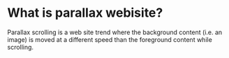 # What is parallax webisite?
Parallax scrolling is a web site trend where the background content (i.e. an image) is moved at a different speed than the foreground content while scrolling.